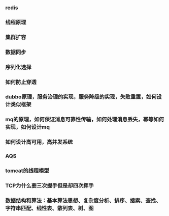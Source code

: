 ### redis

### 线程原理

### 集群扩容

### 数据同步

### 序列化选择

### 如何防止穿透

### dubbo原理，服务治理的实现，服务降级的实现，失败重置，如何设计类似框架

### mq的原理，如何保证消息可靠性传输，如何处理消息丢失，幂等如何实现，如何设计mq

### 如何设计高可用，高并发系统

### AQS

### tomcat的线程模型

### TCP为什么要三次握手但是却四次挥手

### 数据结构和算法：基本算法思想、复杂度分析、排序、搜索、查找、字符串匹配、线性表、散列表、树、图